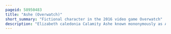 ```yaml
---
pageid: 58950483
title: "Ashe (Overwatch)"
short_summary: "Fictional character in the 2016 video game Overwatch"
description: "Elizabeth caledonia Calamity Ashe known mononymously as Ashe is a Character in the Overwatch Franchise. She first appeared in the 2018 animated short Reunion, and was soon thereafter added as a playable Character in the Franchise's first Game. Ashe is an american Gunslinger and Leader of the Deadlock Gang, a Band of arms-trafficking Outlaws. She does this alongside her Sidekick B. O. B. The omnic - Butler is a large Mustachioed Robot. In all Appearances Ashe is voiced by Jennifer Hale, while B. O. B. Communicates strictly through Body Language and Eye Movement."
---
```

